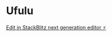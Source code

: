 # Ufulu

[Edit in StackBlitz next generation editor ⚡️](https://stackblitz.com/~/github.com/Michealleverton/Ufulu)
